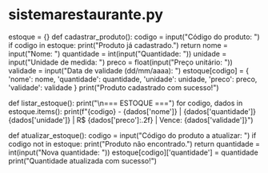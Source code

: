 # sistemarestaurante.py
estoque = {}
def cadastrar_produto():
    codigo = input("Código do produto: ")
    if codigo in estoque:
        print("Produto já cadastrado.")
        return
    nome = input("Nome: ")
    quantidade = int(input("Quantidade: "))
    unidade = input("Unidade de medida: ")
    preco = float(input("Preço unitário: "))
    validade = input("Data de validade (dd/mm/aaaa): ")
    estoque[codigo] = {
        'nome': nome,
        'quantidade': quantidade,
        'unidade': unidade,
        'preco': preco,
        'validade': validade
    }
    print("Produto cadastrado com sucesso!")

def listar_estoque():
    print("\n=== ESTOQUE ===")
    for codigo, dados in estoque.items():
        print(f"{codigo} - {dados['nome']} | {dados['quantidade']} {dados['unidade']} | R$ {dados['preco']:.2f} | Vence: {dados['validade']}")

def atualizar_estoque():
    codigo = input("Código do produto a atualizar: ")
    if codigo not in estoque:
        print("Produto não encontrado.")
        return
    quantidade = int(input("Nova quantidade: "))
    estoque[codigo]['quantidade'] = quantidade
    print("Quantidade atualizada com sucesso!")
